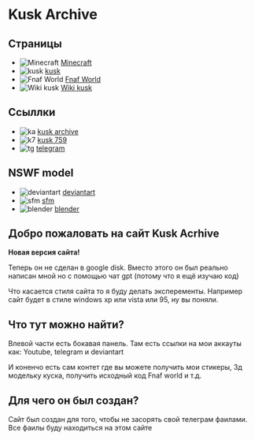 <!DOCTYPE html>
<html lang="ru">
<head>
<meta charset="utf-8">
<meta name="viewport" content="width=device-width, inital-scale=1.0">
<title>Kusk Acrhive</title>
<link rel="stylesheet" href="style.css">
</head>
<body>
<div class="header">
<h1>Kusk Archive</h1>
</div>
<div class="container">
<div class="sidebar">
<h2>Страницы</h2>
<ul>
<li><img src="minecraft-icon.png" alt="Minecraft" class="icon">
<a href="#">Minecraft</a></li>
<li><img src="kusk-icon.png" alt="kusk" class="icon">
<a href="#">kusk</a></li>
<li><img src="fnaf-icon.png" alt="Fnaf World" class="icon">
<a href="#">Fnaf World</a></li>
<li><img src="wiki-icon.png" alt="Wiki kusk" class="icon">
<a href="#">Wiki kusk</a></li>
</ul>
<h2>Ссыллки</h2>
<ul>
<li><img src="kusk-archive.png" alt="ka" class="icon">
<a href="https://www.youtube.com/@kuskarchive">kusk archive</a></li>
<li><img src="kusk-759.png" alt="k7" class="icon">
<a href="https://www.youtube.com/@kusk759">kusk 759</a></li>
<li><img src="telegram.png" alt="tg" class="icon">
<a href="https://t.me/kusk759s">telegram</a></li>
</ul>
<h2>NSWF model</h2>
<ul>
<li><img src="deviantart-icon.png" alt="deviantart" class="icon">
<a href="https://www.deviantart.com/kusk759">deviantart</a></li>
<li><img src="sfm-icon.png" alt="sfm" class="icon">
<a href="#">sfm</a></li>
<li><img src="blender-icon.png" alt="blender" class="icon">
<a href="#">blender</a></li>
</ul>
</div>
<div class="content">
<h2><strong>Добро пожаловать на сайт Kusk Acrhive</strong></h2>
<p><strong>Новая версия сайта!</strong></p>
<p>Теперь он не сделан в google disk. Вместо этого он был реально написан мной но с помощью чат gpt (потому что я ещё изучаю код)</p>
<p>Что касается стиля сайта то я буду делать эксперементы. Например сайт будет в стиле windows xp или vista или 95, ну вы поняли.
<h2><strong>Что тут можно найти?</strong></h2>
<p>Влевой части есть бокавая панель. Там есть ссылки на мои аккауты как: Youtube, telegram и  deviantart</p>
<p>И коненчо есть сам контет где вы можете получить мои стикеры, 3д модельку куска, получить исходный код Fnaf world и т.д.</p>
<h2><strong>Для чего он был создан?</strong></h2>
<p>Сайт был создан для того, чтобы не засорять свой телеграм фаилами. Все фаилы буду находиться на этом сайте</p>
</div> 
</body>
</html>
